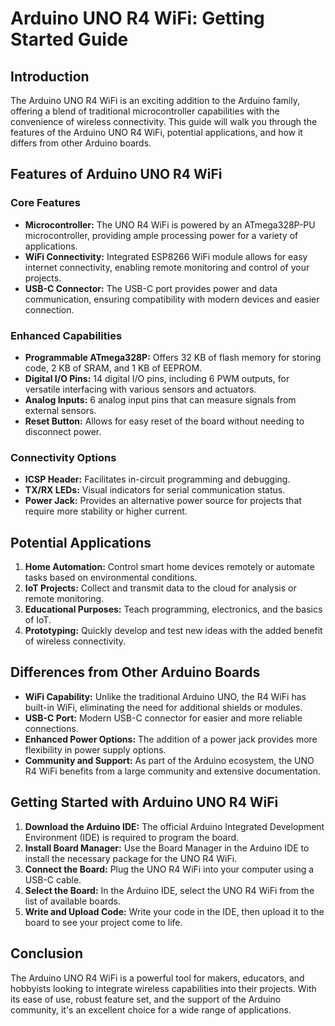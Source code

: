# Arduino UNO R4 WiFi: Getting Started Guide

## Introduction
The Arduino UNO R4 WiFi is an exciting addition to the Arduino family, offering a blend of traditional microcontroller capabilities with the convenience of wireless connectivity. This guide will walk you through the features of the Arduino UNO R4 WiFi, potential applications, and how it differs from other Arduino boards.

## Features of Arduino UNO R4 WiFi

### Core Features
- **Microcontroller:** The UNO R4 WiFi is powered by an ATmega328P-PU microcontroller, providing ample processing power for a variety of applications.
- **WiFi Connectivity:** Integrated ESP8266 WiFi module allows for easy internet connectivity, enabling remote monitoring and control of your projects.
- **USB-C Connector:** The USB-C port provides power and data communication, ensuring compatibility with modern devices and easier connection.

### Enhanced Capabilities
- **Programmable ATmega328P:** Offers 32 KB of flash memory for storing code, 2 KB of SRAM, and 1 KB of EEPROM.
- **Digital I/O Pins:** 14 digital I/O pins, including 6 PWM outputs, for versatile interfacing with various sensors and actuators.
- **Analog Inputs:** 6 analog input pins that can measure signals from external sensors.
- **Reset Button:** Allows for easy reset of the board without needing to disconnect power.

### Connectivity Options
- **ICSP Header:** Facilitates in-circuit programming and debugging.
- **TX/RX LEDs:** Visual indicators for serial communication status.
- **Power Jack:** Provides an alternative power source for projects that require more stability or higher current.

## Potential Applications
1. **Home Automation:** Control smart home devices remotely or automate tasks based on environmental conditions.
2. **IoT Projects:** Collect and transmit data to the cloud for analysis or remote monitoring.
3. **Educational Purposes:** Teach programming, electronics, and the basics of IoT.
4. **Prototyping:** Quickly develop and test new ideas with the added benefit of wireless connectivity.

## Differences from Other Arduino Boards
- **WiFi Capability:** Unlike the traditional Arduino UNO, the R4 WiFi has built-in WiFi, eliminating the need for additional shields or modules.
- **USB-C Port:** Modern USB-C connector for easier and more reliable connections.
- **Enhanced Power Options:** The addition of a power jack provides more flexibility in power supply options.
- **Community and Support:** As part of the Arduino ecosystem, the UNO R4 WiFi benefits from a large community and extensive documentation.

## Getting Started with Arduino UNO R4 WiFi
1. **Download the Arduino IDE:** The official Arduino Integrated Development Environment (IDE) is required to program the board.
2. **Install Board Manager:** Use the Board Manager in the Arduino IDE to install the necessary package for the UNO R4 WiFi.
3. **Connect the Board:** Plug the UNO R4 WiFi into your computer using a USB-C cable.
4. **Select the Board:** In the Arduino IDE, select the UNO R4 WiFi from the list of available boards.
5. **Write and Upload Code:** Write your code in the IDE, then upload it to the board to see your project come to life.

## Conclusion
The Arduino UNO R4 WiFi is a powerful tool for makers, educators, and hobbyists looking to integrate wireless capabilities into their projects. With its ease of use, robust feature set, and the support of the Arduino community, it's an excellent choice for a wide range of applications.
